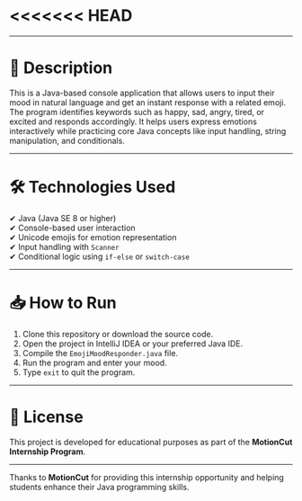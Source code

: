 <<<<<<< HEAD
=======

---

# 📖 Description

This is a Java-based console application that allows users to input their mood in natural language and get an instant response with a related emoji. The program identifies keywords such as happy, sad, angry, tired, or excited and responds accordingly. It helps users express emotions interactively while practicing core Java concepts like input handling, string manipulation, and conditionals.

---

# 🛠 Technologies Used

✔ Java (Java SE 8 or higher)  
✔ Console-based user interaction  
✔ Unicode emojis for emotion representation  
✔ Input handling with `Scanner`  
✔ Conditional logic using `if-else` or `switch-case`

---

# 📥 How to Run

1. Clone this repository or download the source code.
2. Open the project in IntelliJ IDEA or your preferred Java IDE.
3. Compile the `EmojiMoodResponder.java` file.
4. Run the program and enter your mood.
5. Type `exit` to quit the program.

---

# 📜 License

This project is developed for educational purposes as part of the **MotionCut Internship Program**.

---
Thanks to **MotionCut** for providing this internship opportunity and helping students enhance their Java programming skills.
